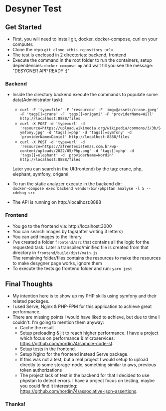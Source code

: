 # Desyner Test

## Get Started
- First, you will need to install git, docker, docker-compose, curl on your computer.
- Clone the repo `git clone <this repository url>`
- The test is enclosed in 2 directories: backend, frontend
- Execute the command in the root folder to run the containers, setup dependencies:
  `docker-compose up` and wait till you see the message: "DESYGNER APP READY :)"

### Backend

- Inside the directory backend execute the commands to populate some data(Administrator task):  
  - `curl -F 'type=file' -F 'resource=' -F 'img=@assets/crane.jpeg' -F 'tags[]=crane' -F 'tags[]=origami' -F 'providerName=Will' http://localhost:8888/files`  
  - `curl -X POST -d 'type=url' -d 'resource=https://upload.wikimedia.org/wikipedia/commons/3/3b/Symfony.jpg' -d 'tags[]=php' -d 'tags[]=symfony' -d 'providerName=Daniel' http://localhost:8888/files`  
  - `curl -X POST -d 'type=url' -d 'resource=https://afrentesistemas.com.br/wp-content/uploads/2022/05/Php.png' -d 'tags[]=php' -d 'tags[]=elephant' -d 'providerName=Nordin' http://localhost:8888/files`  
  
  Later you can search in the UI(frontend) by the tag: crane, php, elephant, symfony, origami  

- To run the static analyzer execute in the backend dir:  
  `docker-compose exec backend vendor/bin/phpstan analyse -l 5 --xdebug src`
- The API is running on http://localhost:8888   

### Frontend

- You go to the frontend via: http://localhost:3000
- You can search images by tags(after writing 3 letters)
- You can add images to the library
- I've created a folder `frontend/src` that contains all the logic for the requested task.
  Later a transpiled/minified file is created from that directory in `frontend/build/dist/main.js`   
  The remaining folder/files contains the resources to make the resources to make desygner page works, ignore them
- To execute the tests go frontend folder and run:
  `yarn jest`


## Final Thoughts
- My intention here is to show up my PHP skills using symfony and their related packages.
- I used Serve, Nginx & PHP-FPM for this application to achieve great performance.
- There are missing points I would have liked to achieve, but due to time I couldn't. I'm going to mention them anyway:
  - Cache the result
  - Setup preloading & jit to reach higher performance.
    I have a project which focus on performance & microservices: https://github.com/nordin74/sample-code-sf.
  - Setup tests in the frontend.
  - Setup Nginx for the frontend instead Serve package.   
  - If this was not a test, but a real project I would setup to upload directly to some storage-node,
    something similar to aws, previous token authorizations  
  - The project lack of test in the backend for that I decided to use phpstan to detect errors. I have a project
    focus on testing, maybe you could find it interesting: https://github.com/nordin74/associative-json-assertions.

### Thanks!
